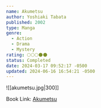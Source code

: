 ```yaml
---
name: Akumetsu
author: Yoshiaki Tabata
published: 2002
type: Manga
genre:
  - Action
  - Drama
  - Mystery
rating: 🌕🌕🌕🌑🌑
status: Completed
date: 2024-03-17 09:52:17 -0500
updated: 2024-06-16 16:54:21 -0500
---
```


![[akumetsu.jpg|300]]

Book Link: [Akumetsu](https://myanimelist.net/manga/1101/Akumetsu)
